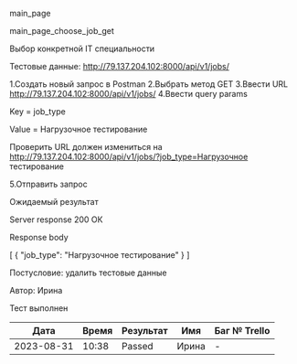 main_page

main_page_choose_job_get

Выбор конкретной IT специальности

Тестовые данные: http://79.137.204.102:8000/api/v1/jobs/

1.Создать новый запрос в Postman
2.Выбрать метод GET
3.Ввести URL http://79.137.204.102:8000/api/v1/jobs/
4.Ввести query params 

Key = job_type

Value = Нагрузочное тестирование

Проверить URL должен измениться на http://79.137.204.102:8000/api/v1/jobs/?job_type=Нагрузочное тестирование

5.Отправить запрос

Ожидаемый результат

Server response 200 ОК

Response body

[
  {
    "job_type": "Нагрузочное тестирование"
  }
]

Постусловие: удалить тестовые данные

Автор: Ирина

Тест выполнен

|     Дата    | Время | Результат|   Имя  | Баг № Trello|
|     ---     |  ---  |    ---   |   ---  |      ---    |
|  2023-08-31 | 10:38 |   Passed |  Ирина |       -     | 